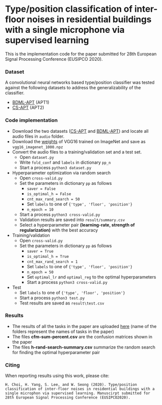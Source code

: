 # Type/position classification of inter-floor noises in residential buildings with a single microphone via supervised learning

This is the implementation code for the paper submitted for 28th European Signal Processing Conference (EUSIPCO 2020).  



### Dataset

A convolutional neural networks based type/position classifier was tested against the following datasets to address the generalizability of the classifier.

- [BDML-APT](https://github.com/yodacatmeow/indoor-noise/tree/master/indoor-noise-set/BDML-APT) (APT1)
- [CS-APT](https://github.com/yodacatmeow/indoor-noise/tree/master/indoor-noise-set/CS-APT) (APT2)



### Code implementation

- Download the two datasets ([CS-APT](https://github.com/yodacatmeow/indoor-noise/tree/master/indoor-noise-set/CS-APT) and [BDML-APT](https://github.com/yodacatmeow/indoor-noise/tree/master/indoor-noise-set/BDML-APT)) and locate all audio files in ```audio```  folder.
- Download the [weights](https://www.cs.toronto.edu/~frossard/vgg16/vgg16_weights.npz) of VGG16 trained on ImageNet and save as ```vgg16_imagenet_1000.npz```
- Convert the audio files to a training/validation set and a test set.
  - Open ```dataset.py```
  - Write ```fold_conf``` and ```labels``` in dictionary ```pp_n```
  - Start a process ```python3 dataset.py```
- Hyperparameter optimization via random search
  - Open ```cross-valid.py``` 
  - Set the parameters in dictionary ```pp``` as follows
    - ```saver = False```
    - ```is_optimal_h = False```
    - ```cnt_max_rand_search = 50```
    - Set ```labels``` to one of ```{'type', 'floor', 'position'}``` 
    - ```n_epoch = 10```
  - Start a process ```python3 cross-valid.py```
  - Validation results are saved into ```result/summary.csv```
  - Select a hyperparameter pair **(learning-rate, strength of regularization)** with the best accuracy
- Training/validation
  - Open ```cross-valid.py``` 
  - Set the parameters in dictionary ```pp``` as follows
    - ```saver = True```
    - ```is_optimal_h = True```
    - ```cnt_max_rand_search = 1```
    - Set ```labels``` to one of ```{'type', 'floor', 'position'}``` 
    - ```n_epoch = 50```
    - Set ```optimal_lr``` and ```optimal_reg``` to the optimal hyperparameters
    - Start a process ```python3 cross-valid.py```
- Test
  - Set ```labels``` to one of ```{'type', 'floor', 'position'}``` 
  - Start a process ```python3 test.py```
  - Test results are saved as ```result\test.csv```



### Results

- The results of all the tasks in the paper are uploaded [here](https://github.com/yodacatmeow/indoor-noise/tree/master/inter-floor-noise-classification/eusipco2020/results) (name of the folders represent the names of tasks in the paper)
- The files **cfm-sum-percent.csv** are the confusion matrices shown in the paper
- The files **h-rand-search-summary.csv** summarize the random search for finding the optimal hyperparameter pair



### Citing

When reporting results using this work, please cite:

```
H. Choi, H. Yang, S. Lee, and W. Seong (2020). Type/position classification of inter-floor noises in residential buildings with a single microphon via supervised learning. Manuscirpt submitted for 28th European Signal Processing Conference (EUSIPCO2020).
```

